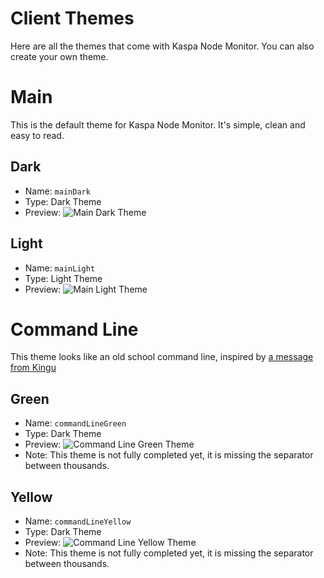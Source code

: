 # Client Themes
Here are all the themes that come with Kaspa Node Monitor. You can also create your own theme.

# Main
This is the default theme for Kaspa Node Monitor. It's simple, clean and easy to read.
## Dark
- Name: `mainDark`
- Type: Dark Theme
- Preview: ![Main Dark Theme](https://i.imgur.com/bFrqPBX.png)
## Light
- Name: `mainLight`
- Type: Light Theme
- Preview: ![Main Light Theme](https://i.imgur.com/cBwEnFp.png)
# Command Line
This theme looks like an old school command line, inspired by [a message from Kingu](https://discord.com/channels/599153230659846165/1040361239173398618/1065301714950967296)
## Green
- Name: `commandLineGreen`
- Type: Dark Theme
- Preview: ![Command Line Green Theme](https://i.imgur.com/Bh95Ri3.png)
- Note: This theme is not fully completed yet, it is missing the separator between thousands.
## Yellow
- Name: `commandLineYellow`
- Type: Dark Theme
- Preview: ![Command Line Yellow Theme](https://i.imgur.com/UQg3Zmu.png)
- Note: This theme is not fully completed yet, it is missing the separator between thousands.
